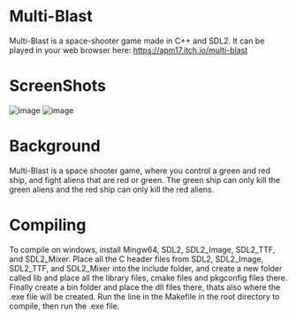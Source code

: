 # Multi-Blast
Multi-Blast is a space-shooter game made in C++ and SDL2. It can be played in your web browser here: https://apm17.itch.io/multi-blast

# ScreenShots
![image](https://github.com/user-attachments/assets/c16d58f5-13be-4deb-9f76-bf38eaeec2a0)
![image](https://github.com/user-attachments/assets/d1c14b08-ff22-408c-9c99-6d3d2cd438c2)

# Background 
Multi-Blast is a space shooter game, where you control a green and red ship, and fight aliens that are red or green. The green ship can only kill the green aliens and the red ship can only kill the red aliens.

# Compiling 
To compile on windows, install Mingw64, SDL2, SDL2_Image, SDL2_TTF, and SDL2_Mixer. Place all the C header files from SDL2, SDL2_Image, SDL2_TTF, and SDL2_Mixer into the include folder, and create a new folder called lib and place all the library files, cmake files and pkgconfig files there. Finally create a bin folder and place the dll files there, thats also where the .exe file will be created. Run the line in the Makefile in the root directory to compile, then run the .exe file.
